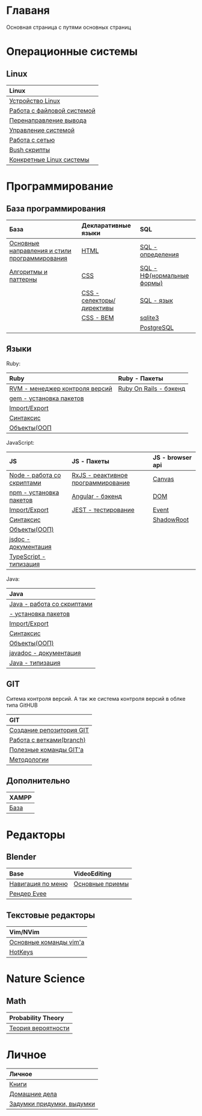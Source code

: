 # Главаня

Основная страница с путями основных страниц

# Операционные системы

## Linux

| Linux                                                  |
| :----------------------------------------------------- |
| [Устройство Linux](./Linux/05-Base.md)                 |
| [Работа с файловой системой](./Linux/06-FileSystem.md) |
| [Перенаправление вывода](./Linux/07-Stream.md)         |
| [Управление системой](./Linux/08-ManageSystem.md)      |
| [Работа с сетью](./Linux/09-Network.md)                |
| [Bush скрипты](./Programming/Bash/01-Base.md)          |
| [Конкретные Linux системы](./Linux/10-LinuxSistems.md) |

# Программирование

## База программирования

| База                                                                           | Декларативные языки                                      | SQL                                                               |
| :----------------------------------------------------------------------------- | :------------------------------------------------------- | :---------------------------------------------------------------- |
| [Основные направления и стили программирования](./Programming/Base/01-Base.md) | [HTML](./Programming/HTML/07-HTML.md)                    | [SQL - определения](./Programming/SQL/03-BaseDefinition.md)       |
| [Алгоритмы и паттерны](./Programming/Base/02-Algoritms.md)                     | [CSS](./Programming/CSS/11-CSS.md)                       | [SQL - НФ(нормальные формы)](./Programming/SQL/01-NormalForms.md) |
|                                                                                | [CSS - селекторы/директивы](./Programming/CSS/12-CSS.md) | [SQL - язык](./Programming/SQL/02-SQL.md)                         |
|                                                                                | [CSS - BEM](./Programming/CSS/10-BEM.md)                 | [sqlite3](./Programming/SQL/05-sqlite3.md)                        |
|                                                                                |                                                          | [PostgreSQL](./Programming/SQL/04-PostgreSQL.md)                  |

## Языки

Ruby:

| Ruby                                                                | Ruby - Пакеты                                                 |
| :------------------------------------------------------------------ | :------------------------------------------------------------ |
| [RVM - менеджер контроля версий](./Programming/Ruby/RVM/01-Base.md) | [Ruby On Rails - бэкенд](./Programming/Ruby/Rails/01-Base.md) |
| [gem - установка пакетов](./Programming/Ruby/gem/01-Base.md)        |                                                               |
| [Import/Export](./Programming/Ruby/03-ImportAndExport.md)           |                                                               |
| [Синтаксис](./Programming/Ruby/Ruby/04-ruby.md)                     |                                                               |
| [Объекты(ООП](./Programming/Ruby/Ruby/05-Object.md)                 |                                                               |

JavaScript:

| JS                                                                 | JS - Пакеты                                                            | JS - browser api                                     |
| :----------------------------------------------------------------- | :--------------------------------------------------------------------- | :--------------------------------------------------- |
| [Node - работа со скриптами](./Programming/JS/Node/00-Base.md)     | [RxJS - реактивное программирование](./Programming/JS/RxJS/01-RxJS.md) | [Canvas](./Programming/JS/Canvas/01-Canvas.md)       |
| [npm - установка пакетов](./Programming/JS/Node/02-NodeInstall.md) | [Angular - бэкенд](./Programming/JS/Angular/00-Base.md)                | [DOM](./Programming/JS/DOM/01-DOM.md)                |
| [Import/Export](./Programming/JS/Node/01-ImportAndExport.md)       | [JEST - тестирование](./Programming/JS/JS_JEST/00-Base.md)             | [Event](./Programming/JS/Event/01-Event.md)          |
| [Синтаксис](./Programming/JS/JS/10-javascript.md)                  |                                                                        | [ShadowRoot](./Programming/JS/ShadowRoot/00-Base.md) |
| [Объекты(ООП)](./Programming/JS/JS/04-Object.md)                   |                                                                        |                                                      |
| [jsdoc - документация](./Programming/JS/JS_jsdoc/00-Base.md)       |                                                                        |                                                      |
| [TypeScript - типизация](./Programming/JS/JS_TS/00-Base.md)        |                                                                        |                                                      |

Java:

| Java                                            |
| :---------------------------------------------- |
| [Java - работа со скриптами](#)                 |
| [ - установка пакетов](#)                       |
| [Import/Export](#)                              |
| [Синтаксис](./Programming/Java/Java/00-Java.md) |
| [Объекты(ООП)](#)                               |
| [javadoc - документация](#)                     |
| [Java - типизация](#)                           |

## GIT

Ситема контроля версий. А так же система контроля версий в облке типа GitHUB

| GIT                                                        |
| :--------------------------------------------------------- |
| [Создание репозитория GIT](./Programming/GIT/00-Base.md)   |
| [Работа с ветками(branch)](./Programming/GIT/01-Branch.md) |
| [Полезные команды GIT'а](./Programming/GIT/03-Commands.md) |
| [Методологии](./Programming/GIT/02-Metodics.md)            |

## Дополнительно

| XAMPP                                  |
| :------------------------------------- |
| [База](./Programming/XAMPP/01-base.md) |

# Редакторы

## Blender

| Base                                                         | VideoEditing                                                 |
| :----------------------------------------------------------- | :----------------------------------------------------------- |
| [Навигация по меню](./Editors/Blender/Base/01-Navigation.md) | [Основные приемы](./Editors/Blender/VideoEditing/01-Base.md) |
| [Рендер Evee](./Editors/Blender/Base/02-RenderEvee.md)       |                                                              |

## Текстовые редакторы

| Vim/NVim                                                   |
| :--------------------------------------------------------- |
| [Основные команды vim'а](./Editors/vim/01-MainCommands.md) |
| [HotKeys](./Editors/vim/01.01-TableOfKeys.html)            |

# Nature Science

## Math

| Probability Theory                                                                   |
| :----------------------------------------------------------------------------------- |
| [Теория вероятности](./NatureScience/Math/ProbabilityTheory/04-HigherMathematics.md) |

# Личное

| Личное                                           |
| :----------------------------------------------- |
| [Книги](./Personal/Books.md)                     |
| [Домашние дела](./Personal/Household.md)         |
| [Задумки придумки, выдумки](./Personal/Ideas.md) |

<style>table{width: 100%}</style>
